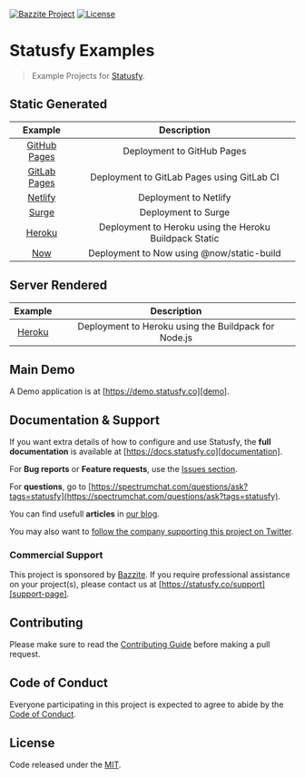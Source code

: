 [![Bazzite Project](https://img.shields.io/badge/Bazzite-project-blue.svg)](https://statusfy.co) 
[![License](https://img.shields.io/github/license/bazzite/statusfy-examples.svg)][license-page]

# Statusfy Examples

> Example Projects for [Statusfy][home].

## Static Generated

|                     Example                    |                       Description                      |
|:-------------------------------------:|:------------------------------------------------------:|
| [GitHub Pages](./github-pages-static) |               Deployment to GitHub Pages               |
| [GitLab Pages](./gitlab-pages-static) |       Deployment to GitLab Pages using GitLab CI       |
|      [Netlify](./netlify-static)      |                  Deployment to Netlify                 |
|        [Surge](./surge-static)        |                   Deployment to Surge                  |
|       [Heroku](./heroku-static)       | Deployment to Heroku using the Heroku Buildpack Static |
|          [Now](./now-v2-static)       |        Deployment to Now using @now/static-build       |

## Server Rendered

|                    Example                    |                      Description                     |
|:---------------------------------------------:|:----------------------------------------------------:|
|           [Heroku](./heroku-ssr)              | Deployment to Heroku using the Buildpack for Node.js |

## Main Demo

A Demo application is at [https://demo.statusfy.co][demo].

## Documentation & Support

If you want extra details of how to configure and use Statusfy, the **full documentation** is available at [https://docs.statusfy.co][documentation].

For **Bug reports** or **Feature requests**, use the [Issues section][issues].

For **questions**, go to [https://spectrumchat.com/questions/ask?tags=statusfy](https://spectrumchat.com/questions/ask?tags=statusfy).

You can find usefull **articles** in [our blog][statusfy-blog].

You may also want to [follow the company supporting this project on Twitter][twitter].

### Commercial Support

This project is sponsored by [Bazzite][bazzite-website]. If you require professional assistance on your project(s), please contact us at [https://statusfy.co/support][support-page].

## Contributing

Please make sure to read the [Contributing Guide][contributing] before making a pull request.

## Code of Conduct

Everyone participating in this project is expected to agree to abide by the [Code of Conduct][code-of-conduct].

## License

Code released under the [MIT][license-page].

[home]: https://statusfy.co?utm_source=github&utm_medium=readme&utm_campaign=statusfy-examples
[demo]: https://demo.statusfy.co?utm_source=github&utm_medium=readme&utm_campaign=statusfy-examples
[documentation]: https://docs.statusfy.co?utm_source=github&utm_medium=readme&utm_campaign=statusfy-examples
[contributing]: https://github.com/bazzite/statusfy-examples/blob/master/CONTRIBUTING.md
[code-of-conduct]: https://www.bazzite.com/open-source/code-of-conduct?utm_source=github&utm_medium=readme&utm_campaign=statusfy-examples
[issues]: https://github.com/bazzite/statusfy-examples/issues
[twitter]: https://twitter.com/BazziteTech
[bazzite-website]: https://www.bazzite.com?utm_source=github&utm_medium=readme&utm_campaign=statusfy-examples
[support-page]: https://statusfy.co/support?utm_source=github&utm_medium=readme&utm_campaign=statusfy-examples
[statusfy-blog]: https://statusfy.co/blog?utm_source=github&utm_medium=readme&utm_campaign=statusfy-examples
[license-page]: https://github.com/bazzite/statusfy-examples/blob/master/LICENSE
